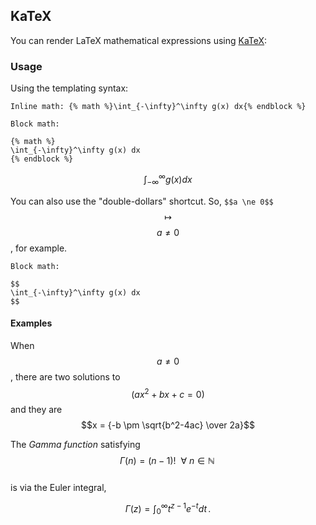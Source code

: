 ## KaTeX

You can render LaTeX mathematical expressions using [KaTeX](https://khan.github.io/KaTeX/):

### Usage

Using the templating syntax:

```
Inline math: {% math %}\int_{-\infty}^\infty g(x) dx{% endblock %}

Block math:

{% math %}
\int_{-\infty}^\infty g(x) dx
{% endblock %}
```


$$
\int_{-\infty}^\infty g(x) dx
$$


You can also use the "double-dollars" shortcut. So, `$$a \ne 0$$` $$\mapsto$$ $$a \ne 0$$, for example.

```
Block math:

$$
\int_{-\infty}^\infty g(x) dx
$$
```

#### Examples

When $$a \ne 0$$, there are two solutions to $$(ax^2 + bx + c = 0)$$ and they are $$x = {-b \pm \sqrt{b^2-4ac} \over 2a}$$

The _Gamma function_ satisfying $$\ \Gamma(n) = (n-1)! \ \ \forall\  n\in\mathbb{N}\ \,$$  
is via the Euler integral,


$$
\Gamma(z) = \int_0^\infty t^{z-1}e^{-t}dt\,.
$$


